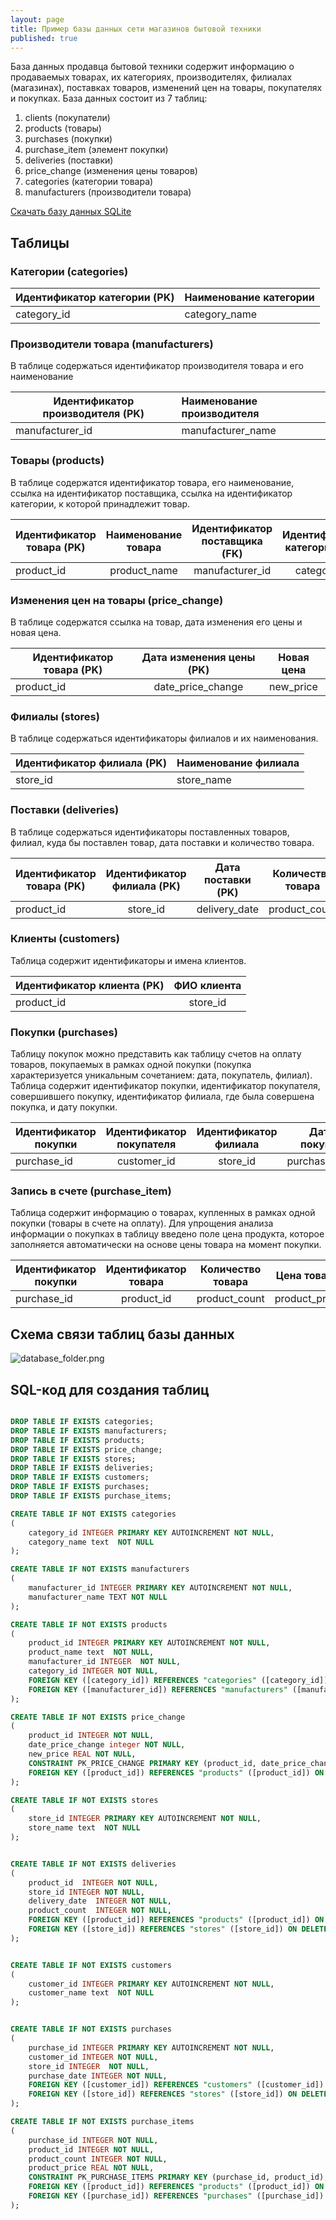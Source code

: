 ```yaml
---
layout: page
title: Пример базы данных сети магазинов бытовой техники
published: true
---
```


База данных продавца бытовой техники содержит информацию о продаваемых товарах, их категориях, производителях, филиалах (магазинах), поставках товаров, изменений цен на товары, покупателях и покупках. База данных состоит из 7 таблиц:
1. clients (покупатели)
1. products (товары)
1. purchases (покупки)
1. purchase_item (элемент покупки)
1. deliveries (поставки)
1. price_change (изменения цены товаров)
1. categories (категории товара)
1. manufacturers (производители товара)

[Скачать базу данных SQLite](https://drive.google.com/file/d/1hK8fEqvoLe-iY-bNqprB7l72kqoV41MN/view?usp=sharing)

## Таблицы

### Категории (categories)

| Идентификатор категории (PK) | Наименование категории |
|--------|:-----------|
|category_id|category_name|

### Производители товара (manufacturers)

В таблице содержаться идентификатор производителя товара и его наименование 

| Идентификатор производителя (PK)  |Наименование производителя| 
|--------|:-----------|
|  manufacturer_id |manufacturer_name |

### Товары (products)

В таблице содержатся идентификатор товара, его наименование, ссылка на идентификатор поставщика, ссылка на идентификатор категории, к которой принадлежит товар.

| Идентификатор товара (PK)  |Наименование товара| Идентификатор поставщика (FK) | Идентификатор категории (FK)  |
|--------|:----------:|:-----------------:|:---------------:|
|  product_id |product_name | manufacturer_id      | category_id   |

### Изменения цен на товары (price_change)

В таблице содержатся ссылка на товар, дата изменения его цены и новая цена.

| Идентификатор товара (PK) | Дата изменения цены (PK) | Новая цена  |
|--------|:----------:|:-----------------:|
|  product_id |date_price_change | new_price  |

### Филиалы (stores)

В таблице содержаться идентификаторы филиалов и их наименования.

| Идентификатор филиала (PK)  |Наименование филиала| 
|--------|:-----------|
|  store_id |store_name |

### Поставки (deliveries)

В таблице содержаться  идентификаторы поставленных товаров, филиал, куда бы поставлен товар, дата поставки и количество товара.

| Идентификатор товара (PK) |Идентификатор филиала (PK)| Дата поставки (PK) | Количество товара  |
|--------|:----------:|:-----------------:|:---------------:|
|  product_id |store_id | delivery_date      | product_count   |

### Клиенты (customers)

Таблица содержит идентификаторы и имена клиентов.

| Идентификатор клиента (PK) | ФИО клиента| 
|--------|:----------:|
|  product_id |store_id |

### Покупки (purchases)

Таблицу покупок можно представить как таблицу счетов на оплату товаров, покупаемых в рамках одной покупки (покупка характеризуется уникальным сочетанием: дата, покупатель, филиал). Таблица содержит идентификатор покупки, идентификатор покупателя, совершившего покупку, идентификатор филиала, где была совершена покупка, и дату покупки. 

| Идентификатор покупки | Идентификатор покупателя |Идентификатор филиала | Дата покупки |
|--------|:----------:|:-----------------:|:---------------:|
|  purchase_id | customer_id | store_id | purchase_date | 

### Запись в счете (purchase_item)

Таблица содержит информацию о товарах, купленных в рамках одной покупки (товары в счете на оплату). Для упрощения анализа информации о покупках в таблицу введено поле цена продукта, которое заполняется автоматически на основе цены товара на момент покупки.

| Идентификатор покупки |Идентификатор товара | Количество товара | Цена товара |
|--------|:----------:|:-----------------:|:---------------:|
|  purchase_id | product_id | product_count | product_price | 


## Схема связи таблиц базы данных

![database\_folder.png](/pages/databases/bd_goods.png)

## SQL-код для создания таблиц

~~~sql

DROP TABLE IF EXISTS categories;
DROP TABLE IF EXISTS manufacturers;
DROP TABLE IF EXISTS products;
DROP TABLE IF EXISTS price_change;
DROP TABLE IF EXISTS stores;
DROP TABLE IF EXISTS deliveries;
DROP TABLE IF EXISTS customers;
DROP TABLE IF EXISTS purchases;
DROP TABLE IF EXISTS purchase_items;

CREATE TABLE IF NOT EXISTS categories 
(
    category_id INTEGER PRIMARY KEY AUTOINCREMENT NOT NULL, 
    category_name text  NOT NULL
);

CREATE TABLE IF NOT EXISTS manufacturers
(
    manufacturer_id INTEGER PRIMARY KEY AUTOINCREMENT NOT NULL,
    manufacturer_name TEXT NOT NULL
);

CREATE TABLE IF NOT EXISTS products
(
    product_id INTEGER PRIMARY KEY AUTOINCREMENT NOT NULL,
    product_name text  NOT NULL,
    manufacturer_id INTEGER  NOT NULL,    
    category_id INTEGER NOT NULL,
    FOREIGN KEY ([category_id]) REFERENCES "categories" ([category_id]) ON DELETE NO ACTION ON UPDATE NO ACTION,
    FOREIGN KEY ([manufacturer_id]) REFERENCES "manufacturers" ([manufacturer_id]) ON DELETE NO ACTION ON UPDATE NO ACTION
);

CREATE TABLE IF NOT EXISTS price_change
(
    product_id INTEGER NOT NULL,
    date_price_change integer NOT NULL,
    new_price REAL NOT NULL,      
    CONSTRAINT PK_PRICE_CHANGE PRIMARY KEY (product_id, date_price_change),  
    FOREIGN KEY ([product_id]) REFERENCES "products" ([product_id]) ON DELETE NO ACTION ON UPDATE NO ACTION   
);

CREATE TABLE IF NOT EXISTS stores
(
    store_id INTEGER PRIMARY KEY AUTOINCREMENT NOT NULL,
    store_name text  NOT NULL
);


CREATE TABLE IF NOT EXISTS deliveries
(    
    product_id  INTEGER NOT NULL,
    store_id INTEGER NOT NULL,
    delivery_date  INTEGER NOT NULL,
    product_count  INTEGER NOT NULL,    
    FOREIGN KEY ([product_id]) REFERENCES "products" ([product_id]) ON DELETE NO ACTION ON UPDATE NO ACTION,
    FOREIGN KEY ([store_id]) REFERENCES "stores" ([store_id]) ON DELETE NO ACTION ON UPDATE NO ACTION
);


CREATE TABLE IF NOT EXISTS customers
(
    customer_id INTEGER PRIMARY KEY AUTOINCREMENT NOT NULL,
    customer_name text  NOT NULL
);


CREATE TABLE IF NOT EXISTS purchases
(
    purchase_id INTEGER PRIMARY KEY AUTOINCREMENT NOT NULL,
    customer_id INTEGER NOT NULL,
    store_id INTEGER  NOT NULL,    
    purchase_date INTEGER NOT NULL,
    FOREIGN KEY ([customer_id]) REFERENCES "customers" ([customer_id]) ON DELETE NO ACTION ON UPDATE NO ACTION,
    FOREIGN KEY ([store_id]) REFERENCES "stores" ([store_id]) ON DELETE NO ACTION ON UPDATE NO ACTION
);

CREATE TABLE IF NOT EXISTS purchase_items
(
    purchase_id INTEGER NOT NULL,
    product_id INTEGER NOT NULL,
    product_count INTEGER NOT NULL,
    product_price REAL NOT NULL,
    CONSTRAINT PK_PURCHASE_ITEMS PRIMARY KEY (purchase_id, product_id),  
    FOREIGN KEY ([product_id]) REFERENCES "products" ([product_id]) ON DELETE NO ACTION ON UPDATE NO ACTION,
    FOREIGN KEY ([purchase_id]) REFERENCES "purchases" ([purchase_id]) ON DELETE NO ACTION ON UPDATE NO ACTION
);

~~~